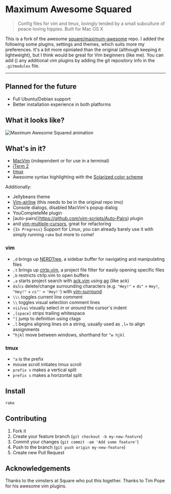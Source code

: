 # Maximum Awesome Squared

> Config files for vim and tmux, lovingly tended by a small subculture of
> peace-loving hippies. Built for Mac OS X

This is a fork of the awesome [square/maximum-awesome](https://github.com/square/maximum-awesome) repo. I added the following some plugins, settings and themes, which suits more my preferences. It's a bit more opiniated than the original (although keeping it lightweight), but I think would be great for Vim beginners (like me).
You can add () any additional vim plugins by adding the git repository info in the ```.gitmodules``` file.

----

## Planned for the future
* Full Ubuntu/Debian support
* Better installation experience in both platforms

## What it looks like?

![Maximum Awesome Squared animation](http://i.imgur.com/GUUm9q0.gif)

## What's in it?

* [MacVim](https://code.google.com/p/macvim/) (independent or for use in a terminal)
* [iTerm 2](http://www.iterm2.com/)
* [tmux](http://tmux.sourceforge.net/)
* Awesome syntax highlighting with the [Solarized color scheme](http://ethanschoonover.com/solarized)

Additionally:
* Jellybeans theme
* [Vim-airline](https://github.com/bling/vim-airline) (this needs to be in the original repo imo)
* Console dialogs, disabled MacVim's popup dialog
* YouCompleteMe plugin
* [auto-pairs[(https://github.com/vim-scripts/Auto-Pairs) plugin
* and [vim-multiple-cursors](https://github.com/terryma/vim-multiple-cursors), great for refactoring
* ```{In Progress}``` Support for Linux, you can already barely use it with simply running ```rake``` but more to come!

### vim

* `,d` brings up [NERDTree](https://github.com/scrooloose/nerdtree), a sidebar buffer for navigating and manipulating files
* `,t` brings up [ctrlp.vim](https://github.com/kien/ctrlp.vim), a project file filter for easily opening specific files
* `,b` restricts ctrlp.vim to open buffers
* `,a` starts project search with [ack.vim](https://github.com/mileszs/ack.vim) using [ag](https://github.com/ggreer/the_silver_searcher) (like ack)
* `ds`/`cs` delete/change surrounding characters (e.g. `"Hey!"` + `ds"` = `Hey!`, `"Hey!"` + `cs"'` = `'Hey!'`) with [vim-surround](https://github.com/tpope/vim-surround)
* `\\\` toggles current line comment
* `\\` toggles visual selection comment lines
* `vii`/`vai` visually select *in* or *around* the cursor's indent
* `,[space]` strips trailing whitespace
* `^]` jump to definition using ctags
* `,l` begins aligning lines on a string, usually used as `,l=` to align assignments
* `^hjkl` move between windows, shorthand for `^w hjkl`

### tmux

* `^a` is the prefix
* mouse scroll initiates tmux scroll
* `prefix v` makes a vertical split
* `prefix s` makes a horizontal split

## Install

    rake

## Contributing

1. Fork it
2. Create your feature branch (`git checkout -b my-new-feature`)
3. Commit your changes (`git commit -am 'Add some feature'`)
4. Push to the branch (`git push origin my-new-feature`)
5. Create new Pull Request

## Acknowledgements

Thanks to the vimsters at Square who put this together. Thanks to Tim Pope for
his awesome vim plugins.
